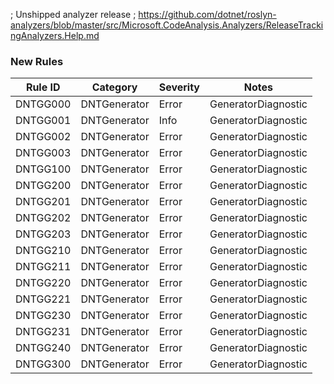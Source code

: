﻿; Unshipped analyzer release
; https://github.com/dotnet/roslyn-analyzers/blob/master/src/Microsoft.CodeAnalysis.Analyzers/ReleaseTrackingAnalyzers.Help.md
### New Rules

Rule ID | Category | Severity | Notes
--------|----------|----------|-------
DNTGG000 | DNTGenerator | Error | GeneratorDiagnostic
DNTGG001 | DNTGenerator | Info | GeneratorDiagnostic
DNTGG002 | DNTGenerator | Error | GeneratorDiagnostic
DNTGG003 | DNTGenerator | Error | GeneratorDiagnostic
DNTGG100 | DNTGenerator | Error | GeneratorDiagnostic
DNTGG200 | DNTGenerator | Error | GeneratorDiagnostic
DNTGG201 | DNTGenerator | Error | GeneratorDiagnostic
DNTGG202 | DNTGenerator | Error | GeneratorDiagnostic
DNTGG203 | DNTGenerator | Error | GeneratorDiagnostic
DNTGG210 | DNTGenerator | Error | GeneratorDiagnostic
DNTGG211 | DNTGenerator | Error | GeneratorDiagnostic
DNTGG220 | DNTGenerator | Error | GeneratorDiagnostic
DNTGG221 | DNTGenerator | Error | GeneratorDiagnostic
DNTGG230 | DNTGenerator | Error | GeneratorDiagnostic
DNTGG231 | DNTGenerator | Error | GeneratorDiagnostic
DNTGG240 | DNTGenerator | Error | GeneratorDiagnostic
DNTGG300 | DNTGenerator | Error | GeneratorDiagnostic